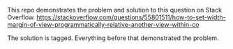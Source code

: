 This repo demonstrates the problem and solution to this question on Stack Overflow.
https://stackoverflow.com/questions/55801511/how-to-set-width-margin-of-view-programmatically-relative-another-view-within-co

The solution is tagged.  Everything before that demonstrated the problem.